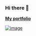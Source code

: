 ### Hi there 👋

[**My portfolio**](https://jurij.vercel.app/)

[![image](https://www.codewars.com/users/Jurij_K/badges/small)](https://www.codewars.com/users/Jurij_K)
